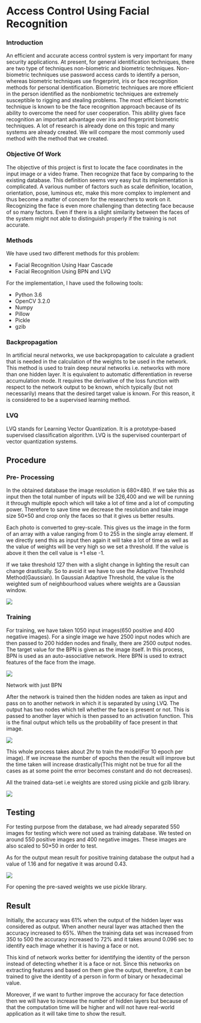 # Access Control Using Facial Recognition

### Introduction

An efficient and accurate access control system is very important for many security applications. At present, for general identification techniques, 
there are two type of techniques non-biometric and biometric techniques. Non-biometric techniques use password access cards to identify a person, 
whereas biometric techniques use fingerprint, iris or face recognition methods for personal identification. 
Biometric techniques are more efficient in the person identified as the nonbiometric techniques are extremely susceptible to rigging and stealing problems. 
The most efficient biometric technique is known to be the face recognition approach because of its ability to overcome the need for user cooperation. 
This ability gives face recognition an important advantage over iris and fingerprint biometric techniques. 
A lot of research is already done on this topic and many systems are already created. We will compare the most commonly used method with the method that we created.

### Objective Of Work

The objective of this project is first to locate the face coordinates in the input image or a video frame. 
Then recognize that face by comparing to the existing database. This definition seems very easy but its implementation is complicated. 
A various number of factors such as scale definition, location, orientation, pose, luminous etc, 
make this more complex to implement and thus become a matter of concern for the researchers to work on it. 
Recognizing the face is even more challenging than detecting face because of so many factors. 
Even if there is a slight similarity between the faces of the system might not able to distinguish properly if the training is not accurate.

### Methods

We have used two different methods for this problem:
- Facial Recognition Using Haar Cascade
- Facial Recognition Using BPN and LVQ

For the implementation, I have used the following tools:

- Python 3.6
- OpenCV 3.2.0
- Numpy
- Pillow
- Pickle
- gzib

### Backpropagation
In artificial neural networks, we use backpropagation to calculate a gradient that is needed in the calculation of the weights to be used in the network. 
This method is used to train deep neural networks i.e. networks with more than one hidden layer. It is equivalent to automatic differentiation in reverse accumulation mode. 
It requires the derivative of the loss function with respect to the network output to be known, which typically (but not necessarily) means that the desired target value is known. 
For this reason, it is considered to be a supervised learning method.

### LVQ
LVQ stands for Learning Vector Quantization. It is a prototype-based supervised classification algorithm. LVQ is the supervised counterpart of vector quantization systems.


## Procedure

###  Pre- Processing

In the obtained database the image resolution is 680×480. 
If we take this as input then the total number of inputs will be 326,400 and we will be running it through multiple epoch which will take a lot of time 
and a lot of computing power. Therefore to save time we decrease the resolution and take image size 50×50 and crop only the faces so that it gives us better results.


Each photo is converted to grey-scale. This gives us the image in the form of an array with a value ranging from 0 to 255 in the single array element. 
If we directly send this as input then again it will take a lot of time as well as the value of weights will be very high so we set a threshold. 
If the value is above it then the cell value is +1 else -1.


If we take threshold 127 then with a slight change in lighting the result can change drastically. So to avoid it we have to use the Adaptive Threshold Method(Gaussian).
In Gaussian Adaptive Threshold, the value is the weighted sum of neighbourhood values where weights are a Gaussian window.


![](https://miro.medium.com/max/663/0*PCKQmNbyT47uNqrJ.PNG)

### Training
For training, we have taken 1050 input images(650 positive and 400 negative images). For a single image we have 2500 input nodes which are then passed to 
200 hidden nodes and finally, there are 2500 output nodes. The target value for the BPN is given as the image itself. 
In this process, BPN is used as an auto-associative network. Here BPN is used to extract features of the face from the image.

![](https://miro.medium.com/max/383/0*0Qr49IZSyIiTWQtG.jpeg)

Network with just BPN


After the network is trained then the hidden nodes are taken as input and pass on to another network in which it is separated by using LVQ. 
The output has two nodes which tell whether the face is present or not. This is passed to another layer which is then passed to an activation function. 
This is the final output which tells us the probability of face present in that image.

![](https://miro.medium.com/max/751/0*bklQ7073B2Z0_L-4.PNG)

 This whole process takes about 2hr to train the model(For 10 epoch per image). 
 If we increase the number of epochs then the result will improve but the time taken will increase drastically(This might not be true for all the cases
 as at some point the error becomes constant and do not decreases).
 
 
All the trained data-set i.e weights are stored using pickle and gzib library.

![](https://miro.medium.com/max/875/0*epjaaonng77T_Dvv.PNG)

## Testing

 For testing purpose from the database, we had already separated 550 images for testing which were not used as training database. 
 We tested on around 550 positive images and 400 negative images. These images are also scaled to 50×50 in order to test.
 
 
As for the output mean result for positive training database the output had a value of 1.16 and for negative it was around 0.43.


![](https://miro.medium.com/max/875/0*cGEqSL4w48jJMEgw.PNG)

For opening the pre-saved weights we use pickle library.
 
## Result
Initially, the accuracy was 61% when the output of the hidden layer was considered as output. When another neural layer was attached then the accuracy increased to 65%. 
When the training data set was increased from 350 to 500 the accuracy increased to 72% and it takes around 0.096 sec to identify each image whether it is having a face or not.


This kind of network works better for identifying the identity of the person instead of detecting whether it is a face or not. 
Since this networks on extracting features and based on them give the output, therefore, it can be trained to give the identity of a person in form of binary or hexadecimal value.


Moreover, if we want to further improve the accuracy for face detection then we will have to increase the number of hidden layers but because of that 
the computation time will be higher and will not have real-world application as it will take time to show the result.
